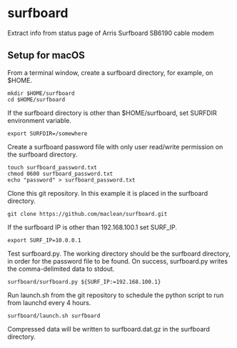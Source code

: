 # surfboard
Extract info from status page of Arris Surfboard SB6190 cable modem

## Setup for macOS
From a terminal window, create a surfboard directory, for example, on $HOME.

    mkdir $HOME/surfboard
    cd $HOME/surfboard

If the surfboard directory is other than $HOME/surfboard, set SURFDIR environment variable.

    export SURFDIR=/somewhere

Create a surfboard password file with only user read/write permission on the surfboard directory.

    touch surfboard_password.txt
    chmod 0600 surfboard_password.txt
    echo "password" > surfboard_password.txt

Clone this git repository. In this example it is placed in the surfboard directory.

    git clone https://github.com/maclean/surfboard.git

If the surfboard IP is other than 192.168.100.1 set SURF_IP.

    export SURF_IP=10.0.0.1

Test surfboard.py. The working directory should be the surfboard directory, in order for the password file to be found. On success, surfboard.py writes the comma-delimited data to stdout.

    surfboard/surfboard.py ${SURF_IP:=192.168.100.1}

Run launch.sh from the git repository to schedule the python script to run from launchd every 4 hours.

    surfboard/launch.sh surfboard

Compressed data will be written to surfboard.dat.gz in the surfboard directory.
